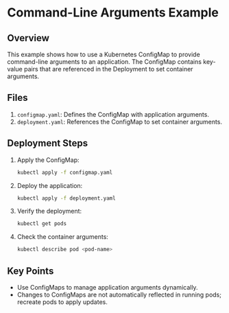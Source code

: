 # Command-Line Arguments Example

## Overview
This example shows how to use a Kubernetes ConfigMap to provide command-line arguments to an application. The ConfigMap contains key-value pairs that are referenced in the Deployment to set container arguments.

## Files
1. `configmap.yaml`: Defines the ConfigMap with application arguments.
2. `deployment.yaml`: References the ConfigMap to set container arguments.

## Deployment Steps
1. Apply the ConfigMap:
    ```sh
    kubectl apply -f configmap.yaml
    ```

2. Deploy the application:
    ```sh
    kubectl apply -f deployment.yaml
    ```

3. Verify the deployment:
    ```sh
    kubectl get pods
    ```

4. Check the container arguments:
    ```sh
    kubectl describe pod <pod-name>
    ```

## Key Points
- Use ConfigMaps to manage application arguments dynamically.
- Changes to ConfigMaps are not automatically reflected in running pods; recreate pods to apply updates.
